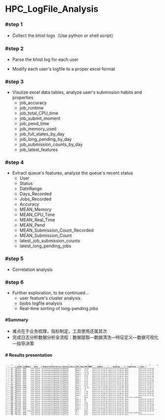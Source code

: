 # HPC_LogFile_Analysis

### #step 1

- Collect the bhist logs（Use python or shell script）

### #step 2

- Parse the bhist log for each user

- Modify each user's logfile to a proper excel format


### #step 3 

- Visulize excel data tables, analyze user's submission habits and properties
  - job_accuracy
  - job_runtime
  - job_total_CPU_time
  - job_submit_moment
  - job_pend_time
  - job_memory_used
  - job_full_states_by_day
  - job_long_pending_by_day
  - job_submission_counts_by_day
  - job_latest_features

### #step 4 

- Extract queue's features, analyze the queue's recent status
  - User 
  - Status
  - DateRange
  - Days_Recorded
  - Jobs_Recorded
  - Accuracy
  - MEAN_Memory
  - MEAN_CPU_Time
  - MEAN_Real_Time
  - MEAN_Pend
  - MEAN_Submission_Count_Recorded
  - MEAN_Submission_Count
  - latest_job_submission_counts
  - latest_long_pending_jobs

### #step 5

- Correlation analysis

### #step 6

- Further exploration, to be continued...
  - user feature's cluster analysis
  - bjobs logfile analysis
  - Real-time sorting of long-pending jobs 

#### #Summary

- 难点在于业务梳理，指标制定，工具使用还属其次
- 完成日志分析数据分析全流程：数据提取—数据清洗—特征定义—数据可视化—指导决策

#### # Results presentation

![image](https://github.com/baiyongan/HPC_LogFile_Analysis/blob/master/Results/Results_Presentation/user-excel.JPG)


